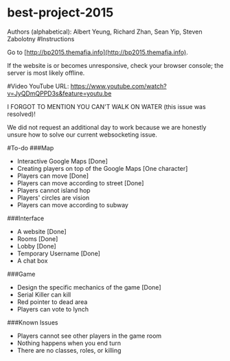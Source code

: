 best-project-2015
=================
Authors (alphabetical): Albert Yeung, Richard Zhan, Sean Yip, Steven Zabolotny
#Instructions

Go to [http://bp2015.themafia.info](http://bp2015.themafia.info).

If the website is or becomes unresponsive, check your browser console; the server is most likely offline.

#Video
YouTube URL: https://www.youtube.com/watch?v=JyQDmQPPD3s&feature=youtu.be

I FORGOT TO MENTION YOU CAN'T WALK ON WATER (this issue was resolved)!

We did not request an additional day to work because we are honestly unsure how to solve our current websocketing issue.

#To-do
###Map
* Interactive Google Maps [Done]
* Creating players on top of the Google Maps [One character]
* Players can move [Done]
* Players can move according to street [Done]
* Players cannot island hop
* Players' circles are vision
* Players can move according to subway

###Interface
* A website [Done]
* Rooms [Done]
* Lobby [Done]
* Temporary Username [Done]
* A chat box

###Game
* Design the specific mechanics of the game [Done]
* Serial Killer can kill
* Red pointer to dead area
* Players can vote to lynch

###Known Issues
* Players cannot see other players in the game room
* Nothing happens when you end turn
* There are no classes, roles, or killing
